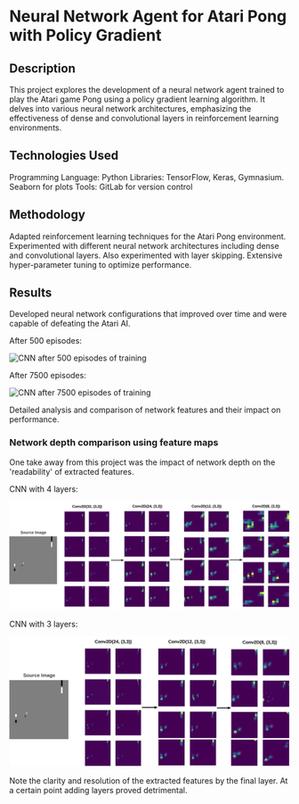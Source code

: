# Neural Network Agent for Atari Pong with Policy Gradient
## Description

This project explores the development of a neural network agent trained to play the Atari game Pong using a policy gradient learning algorithm. It delves into various neural network architectures, emphasizing the effectiveness of dense and convolutional layers in reinforcement learning environments.
## Technologies Used

Programming Language: Python
Libraries: TensorFlow, Keras, Gymnasium. Seaborn for plots
Tools: GitLab for version control

## Methodology

Adapted reinforcement learning techniques for the Atari Pong environment.
Experimented with different neural network architectures including dense and convolutional layers. Also experimented with layer skipping.
Extensive hyper-parameter tuning to optimize performance.

## Results

Developed neural network configurations that improved over time and were capable of defeating the Atari AI.

After 500 episodes:

![CNN after 500 episodes of training](media/Pong_ep_500.gif)

After 7500 episodes:

![CNN after 7500 episodes of training](media/Pong_ep_7500.gif)

Detailed analysis and comparison of network features and their impact on performance.

### Network depth comparison using feature maps

One take away from this project was the impact of network depth on the 'readability' of extracted features.

CNN with 4 layers:

![4 layer feature map](media/conv32_map.png)

CNN with 3 layers:

![3 layer feature map](media/conv24_map.png)

Note the clarity and resolution of the extracted features by the final layer. At a certain point adding layers proved detrimental.